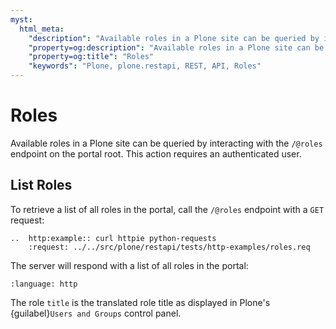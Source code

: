 ```yaml
---
myst:
  html_meta:
    "description": "Available roles in a Plone site can be queried by interacting with the /@roles endpoint on the portal root. This action requires an authenticated user."
    "property=og:description": "Available roles in a Plone site can be queried by interacting with the /@roles endpoint on the portal root. This action requires an authenticated user."
    "property=og:title": "Roles"
    "keywords": "Plone, plone.restapi, REST, API, Roles"
---
```


# Roles

Available roles in a Plone site can be queried by interacting with the `/@roles` endpoint on the portal root.
This action requires an authenticated user.


## List Roles

To retrieve a list of all roles in the portal, call the `/@roles` endpoint with a `GET` request:

```{eval-rst}
..  http:example:: curl httpie python-requests
    :request: ../../src/plone/restapi/tests/http-examples/roles.req
```

The server will respond with a list of all roles in the portal:

```{literalinclude} ../../src/plone/restapi/tests/http-examples/roles.resp
:language: http
```

The role `title` is the translated role title as displayed in Plone's {guilabel}`Users and Groups` control panel.
